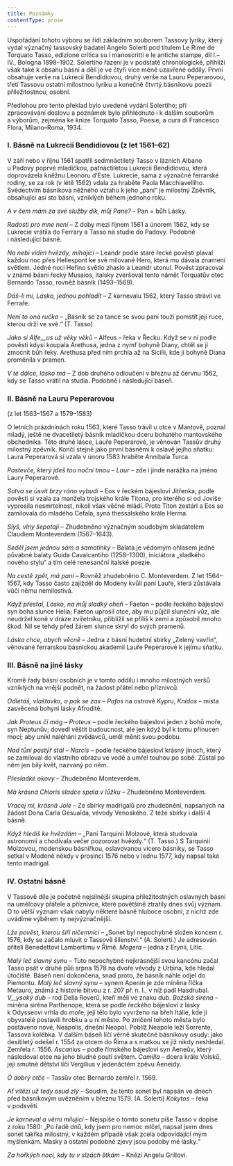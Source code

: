 ```yaml
---
title: Poznámky
contentType: prose
---
```


Uspořádání tohoto výboru se řídí základním souborem Tassovy lyriky, který vydal význačný tassovský badatel Angelo Solerti pod titulem Le Rime de Torquato Tasso, edizione critica su i manoscritti e le antiche stampe, díl I.–IV., Bologna 1898–1902. Solertiho řazení je v podstatě chronologické, přihlíží však také k obsahu básní a dělí je ve čtyři více méně uzavřené oddíly. První obsahuje verše na Lukrecii Bendidiovou, druhý verše na Lauru Peperarovou, třetí Tassovu ostatní milostnou lyriku a konečně čtvrtý básníkovu poezii příležitostnou, osobní.

Předlohou pro tento překlad bylo uvedené vydání Solertiho; při zpracovávání doslovu a poznámek bylo přihlédnuto i k dalším souborům a výborům, zejména ke knize Torquato Tasso, Poesie, a cura di Francesco Flora, Milano–Roma, 1934.

### I. Básně na Lukrecii Bendidiovou (z let 1561–62)

V září nebo v říjnu 1561 spatřil sedmnáctiletý Tasso v lázních Albano u Padovy poprvé mladičkou, patnáctiletou Lukrecii Bendidiovou, která doprovázela kněžnu Leonoru d’Este. Lukrecie, sama z význačné ferrarské rodiny, se za rok (v létě 1562) vdala za hraběte Paola Macchiavelliho. Svědectvím básníkova něžného vztahu k jeho „paní“ je milostný Zpěvník, obsahující asi sto básní, vzniklých během jednoho roku.

_A v čem mám za své služby dík, můj Pane?_ – Pan = bůh Lásky.

_Radosti pro mne není_ – Z doby mezi říjnem 1561 a únorem 1562, kdy se Lukrecie vrátila do Ferrary a Tasso na studie do Padovy. Podobně i následující básně.

_Na nebi vidím hvězdy, míhající_ – Leandr podle staré řecké pověsti plaval každou noc přes Hellespont ke své milované Hero, která mu dávala znamení světlem. Jedné noci Heřino světlo zhaslo a Leandr utonul. Pověst zpracoval v známé básni řecký Musaios, italsky zveršoval tento námět Torquatův otec Bernardo Tasso, rovněž básník (1493–1569).

_Dáš-li mi, Lásko, jednou pohladit_ – Z karnevalu 1562, který Tasso strávil ve Ferraře.

_Není to ona ručka_ – „Básník se za tance se svou paní touží pomstít její ruce, kterou drží ve své.“ (T. Tasso)

_Jako si Alfe__us už věky věků_ – Alfeus – řeka v Řecku. Když se v ní podle pověsti kdysi koupala Arethusa, jedna z nymf bohyně Diany, chtěl se jí zmocnit bůh řeky. Arethusa před ním prchla až na Sicílii, kde ji bohyně Diana proměnila v pramen.

_V té dálce, lásko má_ – Z dob druhého odloučení v březnu až červnu 1562, kdy se Tasso vrátil na studia. Podobně i následující báseň.

### II. Básně na Lauru Peperarovou  
(z let 1563–1567 a 1579–1583)

O letních prázdninách roku 1563, které Tasso trávil u otce v Mantově, poznal mladý, ještě ne dvacetiletý básník mladičkou dceru bohatého mantovského obchodníka. Této druhé lásce, Lauře Peperarové, je věnován Tassův druhý milostný zpěvník. Končí stejně jako první básněmi k oslavě jejího sňatku: Laura Peperarová si vzala v únoru 1583 hraběte Annibala Turca.

_Pastevče, který jdeš tou noční tmou_ – _Laur_ – zde i jinde narážka na jméno Laury Peperarové.

_Sotva se úsvit brzy ráno_ _vybudí_ – Eos v řeckém bájesloví Jitřenka; podle pověsti si vzala za manžela trojského krále Titona, pro kterého si od Joviše vyprosila nesmrtelnost, nikoli však věčné mládí. Proto Titon zestárl a Eos se zamilovala do mladého Cefala, syna thessalského krále Herma.

_Slyš, vlny šepotají_ – Zhudebněno význačným soudobým skladatelem Claudiem Monteverdem (1567–1643).

_Seděl jsem jednou sám a samotinký_ – Balata je vědomým ohlasem jedné půvabné balaty Guida Cavalcantiho (1258–1300), iniciátora „sladkého nového stylu“ a tím celé renesanční italské poezie.

_Na cestě_ _zpět, má paní_ – Rovněž zhudebněno C. Monteverdem. Z let 1564–1567, kdy Tasso často zajížděl do Modeny kvůli paní Lauře, která zůstávala vůči němu nemilostivá.

_Když přestal, Lásko,_ _na můj sladký oheň_ – Faeton – podle řeckého bájesloví syn boha slunce Helia; Faeton uprosil otce, aby mu půjčil sluneční vůz, ale neudržel koně v dráze zvířetníku, přiblížil se příliš k zemi a způsobil mnoho škod. Nil se tehdy před žárem slunce skryl do svých pramenů.

_Láska chce, abych věcně_ – Jedna z básní hudební sbírky „Zelený vavřín“, věnované ferrarskou básnickou akademií Lauře Peperarové k jejímu sňatku.

### III. Básně na jiné lásky

Kromě řady básní osobních je v tomto oddílu i mnoho milostných veršů vzniklých na vnější podnět, na žádost přátel nebo příznivců.

_Odlétáš, vlaštovko,_ _a pak se zas_ – _Pafos_ na ostrově Kypru, _Knidos_ – místa zasvěcená bohyni lásky Afroditě.

_Jak Proteus či mág_ – _Proteus_ – podle řeckého bájesloví jeden z bohů moře, syn Neptunův; dovedl věštit budoucnost, ale jen když byl k tomu přinucen mocí; aby unikl naléhání zvědavců, uměl měnit svou podobu.

_Nad tůní pastýř stál_ – _Narcis_ – podle řeckého bájesloví krásný jinoch, který se zamiloval do vlastního obrazu ve vodě a umřel touhou po sobě. Zůstal po něm jen bílý květ, nazvaný po něm.

_Přesladké okovy_ – Zhudebněno Monteverdem.

_Má krásná Chloris sladce spala v lůžku_ – Zhudebněno Monteverdem.

_Vracej mi, krásná Jole_ – Ze sbírky madrigalů pro zhudebnění, napsaných na žádost Dona Carla Gesualda, vévody Venoského. Z téže sbírky i další 4 básně.

_Když hledíš ke hvězdám_ – „Paní Tarquinii Molzové, která studovala astronomii a chodívala večer pozorovat hvězdy.“ (T. Tasso.) S Tarquinií Molzovou, modenskou básnířkou, oslavovanou vícero básníky, se Tasso setkal v Modeně někdy v prosinci 1576 nebo v lednu 1577, kdy napsal také tento madrigal.

### IV. Ostatní básně

V Tassově díle je početně nejsilnější skupina příležitostných oslavných básní na umělcovy přátele a příznivce, které povětšině ztratily dnes svůj význam. O to větší význam však nabyly některé básně hluboce osobní, z nichž zde uvádíme výběrem ty nejvýznačnější.

_Lže pověst, kterou šiří ničemníci_ – „Sonet byl nepochybně složen koncem r. 1576, kdy se začalo mluvit o Tassově šílenství.“ (A. Solerti.) Je adresován příteli Benedettovi Lambertimu v Římě. _Megera_ – jedna z Erynií, Litic.

_Malý leč slavný synu_ – Tuto nepochybné nejkrásnější svou kancónu začal Tasso psát v druhé půli srpna 1578 na dvoře vévody z Urbi­na, kde hledal útočiště. Báseň není dokončena, snad proto, že básník náhle odjel do Piemontu. _Malý leč slavný synu_ – synem Apenin je zde míněna říčka Metauro, známá z historie bitvou z r. 207 př. n. l., v níž padl Hasdrubal. _V__ysoký dub_ – rod Della Roverů, kteří měli ve znaku dub. _Božská siréna_ – míněna siréna Parthenope, která se podle řeckého bájesloví z lásky k Odysseovi vrhla do moře; její tělo bylo vyvrženo na břeh Itálie, kde jí obyvatelé postavili hrobku a u ní město. Po zničení tohoto města bylo postaveno nové, Neapolis, dnešní Neapol. Poblíž Neapole leží Sorrente, Tassova kolébka. V dalším báseň líčí věrně skutečné básníkovy osudy: jako desítiletý odešel r. 1554 za otcem do Říma a s matkou se již nikdy neshledal. Zemřela r. 1556. _Ascanius_ – podle římského bájesloví syn Aeneův, který následoval otce na jeho bludné pouti světem. _Camilla_ – dcera krále Volsků, její smutné dětství líčí Vergilius v jedenáctém zpěvu Aeneidy.

_Ó dobrý otče_ – Tassův otec Bernardo zemřel r. 1569.

_Ať vítězí už tedy osud zlý_ – Soudím, že tento sonet byl napsán ve dnech před básníkovým uvězněním v březnu 1579. (A. Solerti) _Kokytos_ – řeka v podsvětí.

_Je karneval a věrní milující_ – Nejspíše o tomto sonetu píše Tasso v dopise z roku 1580: „Po řadě dnů, kdy jsem pro nemoc mlčel, napsal jsem dnes sonet takřka milostný, v každém případě však zcela odpovídající mým myšlenkám. Masky a ostatní podobné zjevy jsou podoby mé lásky.“

_Za hořkých nocí, kdy tu v slzách štkám_ – Knězi Angelu Grillovi.
